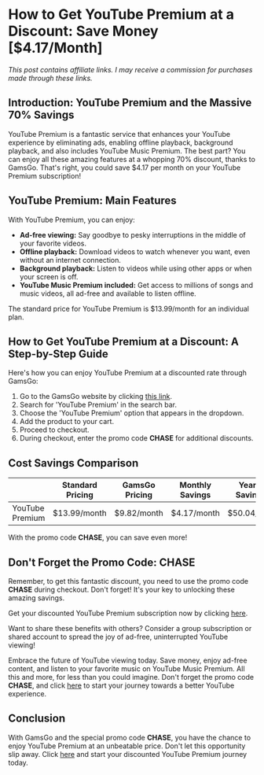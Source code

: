 # How to Get YouTube Premium at a Discount: Save Money [$4.17/Month]

*This post contains affiliate links. I may receive a commission for purchases made through these links.*

## Introduction: YouTube Premium and the Massive 70% Savings

YouTube Premium is a fantastic service that enhances your YouTube experience by eliminating ads, enabling offline playback, background playback, and also includes YouTube Music Premium. The best part? You can enjoy all these amazing features at a whopping 70% discount, thanks to GamsGo. That's right, you could save $4.17 per month on your YouTube Premium subscription!

## YouTube Premium: Main Features

With YouTube Premium, you can enjoy:

- **Ad-free viewing:** Say goodbye to pesky interruptions in the middle of your favorite videos.
- **Offline playback:** Download videos to watch whenever you want, even without an internet connection.
- **Background playback:** Listen to videos while using other apps or when your screen is off.
- **YouTube Music Premium included:** Get access to millions of songs and music videos, all ad-free and available to listen offline.

The standard price for YouTube Premium is $13.99/month for an individual plan.

## How to Get YouTube Premium at a Discount: A Step-by-Step Guide

Here's how you can enjoy YouTube Premium at a discounted rate through GamsGo:

1. Go to the GamsGo website by clicking [this link](https://www.gamsgo.com/partner/ykeX7B).
2. Search for 'YouTube Premium' in the search bar.
3. Choose the 'YouTube Premium' option that appears in the dropdown.
4. Add the product to your cart.
5. Proceed to checkout.
6. During checkout, enter the promo code **CHASE** for additional discounts.

## Cost Savings Comparison

| | Standard Pricing | GamsGo Pricing | Monthly Savings | Yearly Savings |
|---|---|---|---|---|
| YouTube Premium | $13.99/month | $9.82/month | $4.17/month | $50.04/year |

With the promo code **CHASE**, you can save even more!

## Don't Forget the Promo Code: CHASE

Remember, to get this fantastic discount, you need to use the promo code **CHASE** during checkout. Don't forget! It's your key to unlocking these amazing savings.

Get your discounted YouTube Premium subscription now by clicking [here](https://www.gamsgo.com/partner/ykeX7B).

Want to share these benefits with others? Consider a group subscription or shared account to spread the joy of ad-free, uninterrupted YouTube viewing!

Embrace the future of YouTube viewing today. Save money, enjoy ad-free content, and listen to your favorite music on YouTube Music Premium. All this and more, for less than you could imagine. Don't forget the promo code **CHASE**, and click [here](https://www.gamsgo.com/partner/ykeX7B) to start your journey towards a better YouTube experience.

## Conclusion

With GamsGo and the special promo code **CHASE**, you have the chance to enjoy YouTube Premium at an unbeatable price. Don't let this opportunity slip away. Click [here](https://www.gamsgo.com/partner/ykeX7B) and start your discounted YouTube Premium journey today.